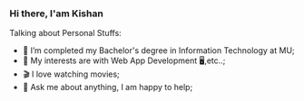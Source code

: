 ### Hi there, I'am Kishan

<!--
**iamkishan344/iamkishan344** is a ✨ _special_ ✨ repository because its `README.md` (this file) appears on your GitHub profile.

Here are some ideas to get you started:

- 🔭 I’m currently working on ...
- 🌱 I’m currently learning ...
- 👯 I’m looking to collaborate on ...
- 🤔 I’m looking for help with ...
- 💬 Ask me about ...
- 📫 How to reach me: 
- 😄 Pronouns: ...
- ⚡ Fun fact: ...
-->

Talking about Personal Stuffs:

- 💼 I’m completed my Bachelor's degree in Information Technology at MU;
- 🤔 My interests are with Web App Development 🖥️,etc..;
- 🎬 I love watching movies;
- 💬 Ask me about anything, I am happy to help;

